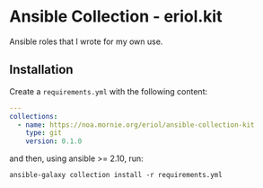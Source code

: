 # Ansible Collection - eriol.kit

Ansible roles that I wrote for my own use.

## Installation

Create a `requirements.yml` with the following content:

```yaml
---
collections:
  - name: https://noa.mornie.org/eriol/ansible-collection-kit
    type: git
    version: 0.1.0
```

and then, using ansible >= 2.10, run:

```
ansible-galaxy collection install -r requirements.yml
```
